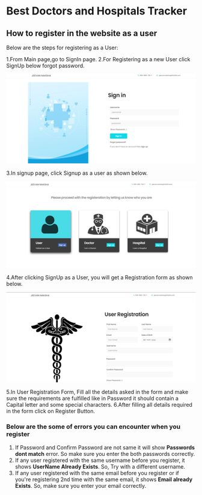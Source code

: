 # Best Doctors and Hospitals Tracker

## **How to register in the website as a user**

Below are the steps for registering as a User:

1.From Main page,go to SignIn page.
2.For Registering as a new User click SignUp below forgot password.

![SignIn Page](images/Signin.png)

3.In signup page, click Signup as a user as shown below.

![User SignUp](images/user_signup.png)

4.After clicking SignUp as a User, you will get a Registration form as shown below.

![User Form](images/user_form.png)

5.In User Registration Form, Fill all the details asked in the form and make sure the requirements are fulfilled like in Password it should contain a Capital letter and some special characters.
6.After filling all details required in the form click on Register Button.

### **Below are the some of errors you can encounter when you register**
1. If Password and Confirm Password are not same it will show **Passwords dont match** error. So make sure you enter the both passwords correctly.
2. If any user registered with the same username before you register, it shows **UserName Already Exists**. So, Try with a different username.
3. If any user registered with the same email before you register or if you're registering 2nd time with the same email, it shows **Email already Exists**. So, make sure you enter your email correctly.

